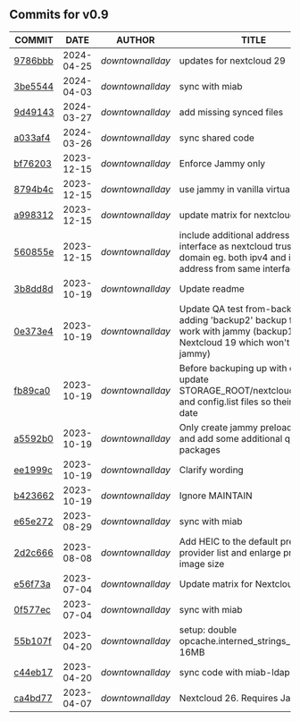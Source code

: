 ## Commits for v0.9
| COMMIT | DATE | AUTHOR | TITLE |
| ------ | ---- | ------ | ----- |
| [9786bbb](https://github.com/downtownallday/cloudinabox/commit/9786bbb6617bdbc8bc0acf7a52455c36d9b5eb2f) | 2024-04-25 | _downtownallday_ | updates for nextcloud 29 |
| [3be5544](https://github.com/downtownallday/cloudinabox/commit/3be55442db9356c113505aba363e5d15dd18a400) | 2024-04-03 | _downtownallday_ | sync with miab |
| [9d49143](https://github.com/downtownallday/cloudinabox/commit/9d49143f9581f2fc9c750de57938efabb3b96210) | 2024-03-27 | _downtownallday_ | add missing synced files |
| [a033af4](https://github.com/downtownallday/cloudinabox/commit/a033af4c378175759341060379b18772603190f5) | 2024-03-26 | _downtownallday_ | sync shared code |
| [bf76203](https://github.com/downtownallday/cloudinabox/commit/bf76203f53ca2e4f3cb6619ac2a4050f378e2a20) | 2023-12-15 | _downtownallday_ | Enforce Jammy only |
| [8794b4c](https://github.com/downtownallday/cloudinabox/commit/8794b4c884effc0a45d85f8b909bb0b6670990b7) | 2023-12-15 | _downtownallday_ | use jammy in vanilla virtualbox |
| [a998312](https://github.com/downtownallday/cloudinabox/commit/a9983121be83bf8953dc5244ce2d9aa459f2c497) | 2023-12-15 | _downtownallday_ | update matrix for nextcloud 28 |
| [560855e](https://github.com/downtownallday/cloudinabox/commit/560855e3a938a3517c7d1e913d78f73416b18719) | 2023-12-15 | _downtownallday_ | include additional address per interface as nextcloud trusted domain eg. both ipv4 and ipv6 address from same interface |
| [3b8dd8d](https://github.com/downtownallday/cloudinabox/commit/3b8dd8dc0f20f4cfaf771ad5744b3e94dad09ea3) | 2023-10-19 | _downtownallday_ | Update readme |
| [0e373e4](https://github.com/downtownallday/cloudinabox/commit/0e373e4dc1cd1ac9798263c15c2bb11e9e40db3c) | 2023-10-19 | _downtownallday_ | Update QA test from-backup by adding 'backup2' backup files that work with jammy (backup1 has Nextcloud 19 which won't run on jammy) |
| [fb89ca0](https://github.com/downtownallday/cloudinabox/commit/fb89ca06e70d3ae4e655b4921b976b9283c6ad04) | 2023-10-19 | _downtownallday_ | Before backuping up with duplicity, update STORAGE_ROOT/nextcloud/app.list and config.list files so their up-to-date |
| [a5592b0](https://github.com/downtownallday/cloudinabox/commit/a5592b09ed2fc13542e52483cf28b85fe6a91d7c) | 2023-10-19 | _downtownallday_ | Only create jammy preloaded vm and add some additional qa packages |
| [ee1999c](https://github.com/downtownallday/cloudinabox/commit/ee1999cbd1bd86dba608d35ee8577d634413dac5) | 2023-10-19 | _downtownallday_ | Clarify wording |
| [b423662](https://github.com/downtownallday/cloudinabox/commit/b42366217a7a726ca56e00e43eb838589bd26f8e) | 2023-10-19 | _downtownallday_ | Ignore MAINTAIN |
| [e65e272](https://github.com/downtownallday/cloudinabox/commit/e65e2722f6dca74826fa23a3f47a62d6b9df1512) | 2023-08-29 | _downtownallday_ | sync with miab |
| [2d2c666](https://github.com/downtownallday/cloudinabox/commit/2d2c66684ab49d636fe36dcbc11b5d3204956269) | 2023-08-08 | _downtownallday_ | Add HEIC to the default preview provider list and enlarge preview image size |
| [e56f73a](https://github.com/downtownallday/cloudinabox/commit/e56f73aaaf451281577949c78044d97690bd8143) | 2023-07-04 | _downtownallday_ | Update matrix for Nextcloud 27 |
| [0f577ec](https://github.com/downtownallday/cloudinabox/commit/0f577ec5c56389f316760b220f09549531a3e8d0) | 2023-07-04 | _downtownallday_ | sync with miab |
| [55b107f](https://github.com/downtownallday/cloudinabox/commit/55b107fab5bf40107d4067a0d1fe75edcf2eeab7) | 2023-04-20 | _downtownallday_ | setup: double opcache.interned_strings_buffer to 16MB |
| [c44eb17](https://github.com/downtownallday/cloudinabox/commit/c44eb170946dffb177c9d843b49b1348ea911523) | 2023-04-20 | _downtownallday_ | sync code with miab-ldap |
| [ca4bd77](https://github.com/downtownallday/cloudinabox/commit/ca4bd7788e9ab2ea58506e1cfa7b6715da8a49b2) | 2023-04-07 | _downtownallday_ | Nextcloud 26. Requires Jammy. |
